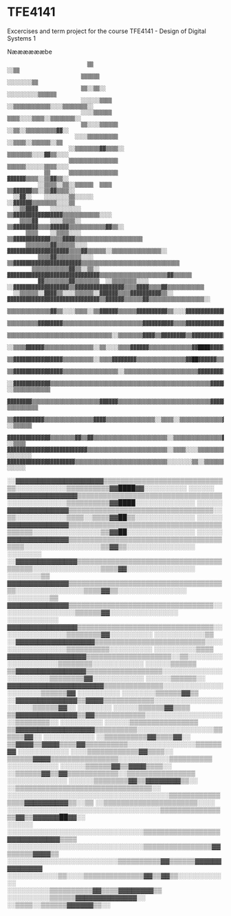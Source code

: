 # TFE4141
Excercises and term project for the course TFE4141 - Design of Digital Systems 1

Nææææææbe

                                                                                                                                                  
                              ▒▒                                                                          ░░▒▒                                    
                            ▒▒▒▒▒▒                                                                      ░░░░░░░░▒▒                                
                            ▒▒░░▒▒░░                                                              ░░░░░░░░░░▒▒▒▒▒▒                                
                            ░░░░░░▒▒▒▒                                                    ░░▒▒▒▒▒▒▒▒▒▒▒▒░░░░▒▒▒▒▒▒▒▒░░                            
                            ░░░░▒▒▒▒▒▒                                                      ▒▒▒▒░░░░▒▒▒▒░░▒▒▒▒▒▒▒▒░░                              
                            ▒▒░░░░▒▒▒▒▒▒                                                    ░░▒▒░░▒▒▒▒▒▒▒▒▒▒▓▓░░                                  
                          ░░░░▒▒▒▒▒▒▒▒▒▒                                                    ░░▒▒▒▒░░▒▒▒▒▒▒░░▒▒                                    
                        ░░▒▒▒▒▒▒▒▒▓▓▒▒▒▒░░                                                ▒▒▒▒▒▒▒▒░░░░▓▓▒▒░░░░                                    
                        ▒▒▒▒▒▒▒▒▒▒▒▒▒▒▒▒                                                  ▒▒▒▒▒▒░░░░░░▒▒▒▒░░░░                                    
                ▒▒      ▒▒▒▒▒▒▒▒▒▒▒▒▒▒▒▒                                                  ▓▓▓▓▓▓▒▒▒▒░░▒▒▓▓▒▒░░                                    
              ░░▒▒▒▒░░▒▒░░▒▒▒▒▒▒  ▒▒▒▒                                                    ▒▒▓▓▓▓▓▓▒▒░░▒▒▓▓▒▒▒▒░░                                  
      ░░▓▓░░    ░░░░░░░░▒▒░░░░░░                                                          ░░▓▓▓▓▓▓▒▒▒▒▒▒▒▒░░░░▒▒                                  
      ░░▒▒▓▓▓▓    ░░░░░░░░░░                                                  ▒▒▓▓▓▓▓▓▓▓▓▓▓▓▓▓▓▓▒▒▒▒▒▒▒▒▒▒▒▒░░░░                                  
        ▒▒▒▒▓▓    ░░░░▒▒▒▒░░                                              ▒▒▓▓▓▓▓▓▓▓▒▒▒▒▓▓▓▓▓▓▒▒▒▒▒▒▒▒▒▒▒▒▓▓▒▒░░                                  
          ▒▒▒▒    ░░▒▒▒▒░░░░                                            ▒▒▓▓▓▓▓▓▓▓▓▓▓▓▒▒▒▒▓▓▓▓▒▒▒▒▒▒▒▒▒▒▒▒▒▒▒▒▒▒▒▒▒▒                              
          ▒▒▒▒▒▒▒▒▓▓▒▒▒▒▒▒░░░░                                        ▓▓▓▓▓▓▓▓▓▓▓▓▓▓▓▓▓▓▓▓▒▒▒▒▓▓▒▒▒▒▒▒░░▒▒▒▒▒▒▒▒▒▒▒▒▒▒▒▒░░                        
              ▒▒▒▒▓▓▒▒▒▒▒▒▒▒░░░░                                    ▒▒▓▓▓▓▓▓▓▓▓▓▓▓▓▓▓▓▓▓▓▓▓▓▒▒▒▒▒▒▒▒▒▒▒▒▒▒▒▒▒▒▒▒▒▒▒▒▒▒▒▒▒▒▒▒                      
            ▒▒▒▒▒▒▒▒▒▒▒▒▓▓▒▒░░▒▒░░                                ▓▓▓▓▓▓▓▓▓▓▓▓▓▓▓▓▓▓▓▓▓▓▓▓▓▓▓▓▓▓▒▒▒▒▒▒▒▒▒▒▒▒▒▒▒▒▒▒▒▒▒▒▓▓▒▒▒▒▒▒                    
              ▓▓▒▒▒▒▒▒▒▒▓▓▒▒▒▒▒▒▒▒  ░░▒▒▒▒▒▒▒▒░░░░              ░░▓▓▓▓▓▓▓▓▓▓▓▓▓▓▓▓▓▓▒▒▓▓▓▓▓▓▓▓▓▓▓▓▓▓▓▓▒▒▒▒▓▓▓▓▒▒▒▒▓▓▒▒▒▒▒▒▒▒▒▒▒▒                  
      ░░▒▒▒▒▒▒░░▓▓▓▓▒▒░░░░▒▒▒▒▒▒░░▓▓▓▓▓▓▒▒▒▒▓▓▓▓▓▓▓▓▓▓▒▒░░      ▓▓▓▓▓▓▓▓▓▓▓▓▓▓▓▓▓▓▓▓▓▓▓▓▓▓▓▓▓▓▒▒▓▓▓▓▓▓▒▒▒▒▒▒▓▓▒▒▒▒▒▒▒▒▒▒▒▒▒▒▒▒▒▒░░                
      ▒▒▒▒▒▒▒▒▒▒▒▒▒▒▓▓▒▒░░░░▒▒▒▒░░▒▒▓▓▓▓▓▓▒▒▒▒▒▒▓▓▓▓▓▓▓▓▓▓▒▒░░░░▓▓▓▓▓▓▓▓▓▓▓▓▓▓▓▓▓▓▒▒▓▓▓▓▓▓▒▒▓▓▓▓▓▓▒▒▒▒▒▒▓▓▒▒▒▒▒▒▒▒▒▒▒▒▒▒▒▒▒▒▒▒▒▒▒▒░░              
      ▒▒▒▒▒▒▒▒▒▒▓▓▓▓▓▓▓▓▒▒▒▒▒▒▒▒▒▒▒▒▒▒▒▒▒▒▒▒▒▒▒▒▒▒▓▓▓▓▓▓▓▓▓▓▒▒▒▒▓▓▓▓▓▓▓▓▓▓▓▓▓▓▒▒▓▓▒▒▓▓▒▒▒▒▒▒▓▓▒▒▒▒▒▒▒▒▒▒▒▒▓▓▒▒▒▒▒▒▒▒▒▒▒▒▒▒▒▒▒▒▒▒▒▒▒▒              
      ▒▒▒▒▒▒▒▒▒▒▒▒▒▒▒▒▒▒▒▒▒▒▒▒▒▒▒▒▒▒▒▒▒▒░░▒▒▒▒▒▒▒▒▓▓▓▓▒▒▓▓▓▓▓▓▓▓▒▒▓▓▓▓▓▓▓▓▓▓▒▒▒▒▒▒▒▒▒▒▒▒▒▒▒▒▒▒▒▒▒▒▒▒▒▒▒▒▒▒▒▒▒▒▒▒▒▒▒▒▒▒▒▒▒▒▒▒▒▒▒▒▒▒▒▒              
        ░░▒▒▒▒▓▓▓▓▓▓▒▒▒▒▒▒▒▒▒▒▒▒▒▒▒▒░░▒▒░░░░▒▒▒▒▓▓▓▓▓▓▒▒▒▒▒▒▒▒▒▒▒▒▒▒▓▓████▓▓▓▓▒▒▒▒▒▒▒▒▒▒▒▒▒▒▒▒▒▒▒▒▒▒▒▒▒▒▒▒▒▒▒▒▒▒▒▒▒▒▒▒▒▒▒▒▒▒▒▒▒▒▒▒▒▒▒▒            
            ▒▒▓▓▓▓▓▓▓▓▓▓▓▓▓▓▓▓▒▒▒▒▒▒▒▒▒▒░░▒▒▒▒▓▓▓▓▓▓▓▓▒▒▒▒▒▒▒▒▒▒▒▒▒▒▒▒▓▓██▓▓▓▓▓▓▒▒▒▒▒▒▒▒▒▒▒▒▒▒▒▒▒▒▒▒▒▒▒▒▒▒▒▒▒▒░░░░▒▒▒▒▒▒▒▒▒▒▒▒▒▒▒▒▒▒▒▒            
          ▒▒▓▓▓▓▓▓▓▓▓▓▓▓▓▓▓▓▒▒▒▒▒▒▒▒▒▒▒▒▒▒▒▒▒▒░░▒▒▒▒▒▒▒▒▒▒▒▒▒▒▒▒▒▒▒▒▒▒▒▒▓▓▓▓▓▓▓▓▒▒▒▒▒▒▒▒▒▒▒▒▒▒▒▒▒▒▒▒▒▒▒▒░░░░░░░░░░░░░░▒▒▒▒▒▒▒▒▒▒▒▒▒▒▒▒            
        ░░▓▓▓▓▓▓▓▓▓▓▓▓▒▒▒▒▒▒▒▒▒▒▒▒▒▒▒▒▒▒▒▒▒▒▒▒▒▒▒▒▒▒▒▒▒▒▒▒▒▒▒▒▒▒▒▒▒▒▒▒▒▒▒▒▓▓▓▓▓▓▒▒▒▒▒▒▒▒▒▒▒▒▒▒▒▒░░░░░░░░░░              ░░▒▒▒▒▒▒▒▒▒▒▒▒            
        ▓▓▓▓▓▓▓▓▒▒▒▒▒▒▒▒▒▒▒▒▒▒▒▒▒▒▒▒▒▒▓▓▓▓▓▓▒▒▒▒▒▒▒▒▒▒▒▒▒▒▒▒▒▒▒▒▒▒▒▒▒▒▒▒▒▒▓▓▓▓▓▓▒▒▒▒▒▒▒▒▒▒▒▒░░░░░░░░░░                      ▒▒▒▒▒▒▒▒▒▒            
      ▒▒▓▓▓▓▓▓▓▓▓▓▒▒▒▒▒▒▒▒▒▒▒▒▒▒▒▒▓▓▓▓▒▒▒▒▒▒▒▒▒▒▒▒▒▒▒▒░░▒▒▒▒░░▒▒▒▒▒▒▒▒▒▒▒▒▒▒▓▓▓▓▓▓▒▒▒▒▒▒▒▒░░░░░░░░░░░░                        ░░▒▒▒▒▒▒            
      ▓▓▓▓▓▓▓▓▓▓▓▓▓▓▒▒▒▒▒▒▒▒▓▓▒▒▓▓▒▒▒▒▒▒▒▒▒▒▒▒▒▒▒▒▒▒▒▒▒▒▒▒░░▒▒▒▒▒▒▒▒▒▒▒▒▒▒▒▒██▓▓▓▓▓▓▓▓▒▒░░░░░░░░░░░░                            ░░▒▒▒▒            
    ▓▓▓▓▓▓▓▓▓▓▓▓▓▓▓▓▓▓▓▓▓▓▓▓▓▓▒▒▒▒▒▒▒▒▒▒▒▒▒▒▒▒▒▒▒▒▒▒▒▒▒▒░░▒▒▒▒░░░░▒▒▒▒▒▒▒▒▒▒████▓▓▓▓▓▓░░░░░░░░░░░░░░                          ░░░░░░░░            
    ▓▓▓▓▓▓▓▓▓▓▓▓▓▓▓▓▓▓▓▓▓▓▒▒▒▒▒▒▒▒▒▒▒▒▒▒▒▒▒▒▒▒▒▒▒▒▒▒▒▒▒▒░░░░░░░░▒▒░░▒▒▒▒▒▒▒▒▓▓████▓▓▒▒░░░░░░░░░░░░                            ░░░░░░              
  ░░▓▓▓▓▓▓▓▓▓▓▓▓▓▓▓▓▓▓▓▓▒▒▒▒▒▒▒▒▒▒▒▒▒▒▒▒▒▒▒▒▒▒▒▒▒▒▒▒▒▒░░░░░░░░░░░░▒▒▒▒▒▒▒▒▒▒▓▓████▓▓░░░░░░░░░░                                  ░░░░░░            
  ▓▓▓▓▓▓▓▓▓▓▓▓▓▓▓▓▒▒▒▒▒▒▒▒▒▒▒▒▒▒▒▒▒▒▒▒▒▒▒▒▒▒▒▒▒▒▒▒▒▒░░░░░░░░░░░░░░▒▒▒▒▒▒▒▒▒▒▓▓████░░░░░░░░░░░░░░                                  ░░░░░░          
  ▓▓▓▓▓▓▓▓▓▓▓▓▓▓▒▒▒▒▒▒▒▒▒▒▒▒▒▒▒▒▒▒▒▒▒▒▒▒▒▒▒▒▒▒▒▒▒▒░░▒▒░░░░░░░░░░░░▒▒▒▒░░▒▒▒▒▓▓██▒▒░░░░░░░░░░░░░░                                  ░░░░░░          
  ▓▓▓▓▓▓▓▓▓▓▓▓▓▓▒▒▒▒▒▒▒▒▒▒▒▒▒▒▒▒▒▒▒▒▒▒▒▒▒▒▒▒▒▒▒▒▒▒▒▒▒▒▒▒▒▒░░░░░░░░░░░░░░░░▒▒▓▓██░░░░░░░░░░░░░░░░                                  ░░░░░░          
  ▓▓▓▓▓▓▓▓▓▓▓▓▓▓▒▒▒▒▒▒▒▒▒▒▒▒▒▒▒▒▒▒▒▒▒▒▒▒▒▒▒▒▒▒▒▒▒▒▒▒▒▒▒▒░░░░░░░░░░░░░░░░░░▒▒▓▓▒▒░░░░░░░░░░░░░░░░                                  ░░░░░░░░        
░░▓▓▓▓▓▓▓▓▓▓▓▓▓▓▒▒▒▒▒▒▒▒▒▒▒▒▒▒▒▒▒▒▒▒▒▒▒▒▒▒▒▒▒▒▒▒▒▒▒▒▒▒▒▒░░░░░░░░░░░░░░░░▒▒▒▒▓▓░░░░░░░░░░░░░░░░                                  ░░░░░░░░▒▒        
  ▓▓▓▓▓▓▓▓▓▓▓▓▓▓▒▒▒▒▒▒▒▒▒▒▒▒▒▒▒▒▒▒▒▒▒▒▒▒▒▒▒▒▒▒▒▒▒▒▒▒▒▒░░░░░░░░░░░░░░░░▒▒▒▒▓▓▒▒░░░░░░░░░░░░░░░░                                ░░░░░░░░░░▒▒        
  ▓▓▓▓▓▓▓▓▓▓▓▓▓▓▒▒▒▒▒▒▒▒▒▒▒▒▒▒▒▒▒▒▒▒▒▒▒▒▒▒▒▒▒▒▒▒▒▒░░░░░░░░░░░░░░░░░░▒▒▒▒▒▒▓▓░░░░░░░░░░░░░░░░                                  ░░░░░░░░░░░░        
  ▓▓▓▓▓▓▓▓▓▓▓▓▓▓▓▓▒▒▒▒▒▒▒▒▒▒▒▒▒▒▒▒▒▒▒▒▒▒▒▒▒▒▒▒▒▒▒▒░░░░░░░░░░░░░░░░▒▒▒▒▒▒▒▒▓▓░░░░░░░░░░                                      ░░░░░░░░░░░░▒▒        
  ░░▓▓▓▓▓▓▓▓▓▓▓▓▓▓▓▓▓▓▒▒▒▒▒▒▒▒▒▒▒▒▒▒▒▒▒▒▒▒▒▒▒▒▒▒░░░░░░░░░░░░░░░░░░▒▒▒▒▒▒▒▒▒▒░░░░░░░░░░                                      ░░░░░░░░░░▒▒▒▒        
    ▓▓▓▓▓▓▓▓▓▓▓▓▓▓▓▓▓▓▒▒▒▒▒▒▒▒▒▒▒▒▒▒▒▒▒▒▒▒░░▒▒░░░░░░░░░░░░░░░░░░░░▒▒▒▒▒▒▒▒░░░░░░░░░░░░                                        ░░░░░░▒▒▒▒▒▒        
    ▒▒▓▓▓▓▓▓▓▓▓▓▓▓▓▓▓▓▒▒▒▒▒▒▒▒▒▒▒▒▒▒▒▒▒▒░░░░░░░░░░░░░░░░░░░░░░░░▒▒▒▒▒▒▒▒▓▓░░░░░░░░░░░░                                        ░░░░░░▒▒▒▒▒▒░░      
      ▓▓▓▓▓▓▓▓▓▓▓▓▓▓▓▓▓▓▓▓▓▓▒▒▒▒▒▒▒▒▒▒▒▒▒▒░░░░░░░░░░░░░░░░░░░░░░▒▒▒▒▒▒▓▓  ░░░░░░░░░░                                        ░░░░░░░░▒▒▒▒▒▒▓▓▒▒    
      ░░▓▓▓▓▓▓▓▓▓▓▓▓▓▓▒▒▓▓▓▓▒▒▒▒▒▒▒▒▒▒▒▒░░░░░░░░░░░░░░░░░░░░░░▒▒▒▒▒▒▓▓░░  ░░░░░░░░                                          ░░░░░░▒▒▒▒▒▒▓▓▒▒▒▒    
        ▒▒▓▓▓▓▓▓▓▓▓▓▓▓▓▓▒▒▓▓▒▒▒▒▒▒▒▒▒▒▒▒░░░░░░░░░░░░░░░░░░░░▒▒▒▒▒▒▒▒░░    ░░░░░░░░░░                                      ░░░░░░▒▒▒▒▒▒▒▒▒▒▒▒▒▒▒▒  
          ▒▒▓▓▓▓▓▓▓▓▓▓▓▓▓▓▓▓▓▓▒▒▒▒▒▒▒▒▒▒░░░░░░░░░░░░░░░░░░▒▒▒▒▒▒▓▓░░      ░░░░░░░░░░░░                                    ░░▒▒▒▒▒▒▒▒▒▒▓▓▒▒▒▒▓▓░░  
            ▒▒▓▓▓▓▒▒▓▓▓▓▒▒▒▒▓▓▒▒▒▒▒▒▒▒▒▒░░░░░░░░░░░░░░░░▒▒▒▒▒▒▓▓          ░░░░░░░░░░░░                                  ░░░░▒▒▒▒▒▒▒▒▒▒▒▒▓▓▒▒▒▒░░  
              ▒▒▒▒▒▒▓▓▓▓▒▒▒▒▒▒▒▒▒▒▒▒▒▒▒▒░░░░░░░░░░░░▒▒▒▒▒▒▒▒▒▒            ░░░░░░░░░░░░                                ░░░░░░▒▒▒▒▒▒▓▓▒▒▓▓▓▓▒▒▒▒░░  
                ░░▒▒▒▒▒▒▓▓▒▒▓▓▒▒▒▒▒▒▒▒▒▒▒▒░░▒▒▒▒▒▒▒▒▒▒▒▒▒▒▒▒              ░░░░░░░░░░░░░░                          ░░░░░░▒▒▒▒▒▒▒▒▓▓▒▒▓▓▓▓▓▓▓▓▒▒░░  
                    ░░▒▒▒▒▒▒▒▒▒▒▒▒▒▒▒▒▒▒▒▒▒▒▒▒▒▒▒▒▒▒▒▒░░                    ░░░░░░░░░░░░░░░░░░░░░░░░░░░░░░░░░░░░░░▒▒▒▒▒▒▒▒▒▒▒▒▒▒▒▒▓▓▓▓▓▓▓▓▓▓▒▒░░▒▒
                        ░░▒▒▒▒▒▒▒▒▒▒▒▒▒▒▒▒▒▒▒▒▒▒░░░░                        ░░░░░░░░░░░░░░░░░░░░░░░░░░░░░░░░░░░░▒▒▒▒▒▒▒▒▒▒▒▒▒▒▒▒▓▓▒▒▓▓▓▓▓▓██▓▓░░  
                                  ░░░░░░                                      ░░░░░░░░░░░░░░░░░░░░░░░░░░░░░░░░▒▒▒▒▒▒▒▒▒▒▒▒▒▒▒▒▒▒▓▓▓▓▓▓▓▓▓▓▓▓▒▒▒▒  
                                                                              ░░░░░░░░░░░░░░░░░░░░░░░░░░░░░░░░▒▒▒▒▒▒▒▒▒▒▒▒▒▒▒▒▓▓▒▒▒▒▒▒▓▓▓▓▒▒      
                                                                                ░░░░░░░░░░░░░░░░░░░░░░░░░░▒▒▒▒▒▒▒▒▒▒▓▓▒▒▒▒▒▒▓▓▓▓▓▓▓▓▓▓▓▓▓▓        
                                                                                  ░░░░░░░░░░░░▒▒░░░░▒▒▒▒▒▒▒▒▒▒▒▒▒▒▓▓▒▒▓▓▒▒░░░░░░░░░░░░            
                                                                                    ░░░░░░░░░░▒▒▒▒▒▒▒▒▒▒▓▓▒▒▒▒▓▓▓▓▓▓▓▓▒▒                          
                                                                                      ░░░░░░░░░░▒▒▒▒▒▒▓▓▓▓▓▓▓▓▓▓▓▓▓▓░░                            
                                                                                          ░░▒▒▒▒░░▒▒▒▒▒▒▓▓▓▓▓▓▒▒░░                                
